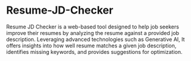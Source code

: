 # Resume-JD-Checker
Resume JD Checker is a web-based tool designed to help job seekers improve their resumes by analyzing the resume against a provided job description. Leveraging advanced technologies such as Generative AI, It offers insights into how well resume matches a given job description, identifies missing keywords, and provides suggestions for optimization.
